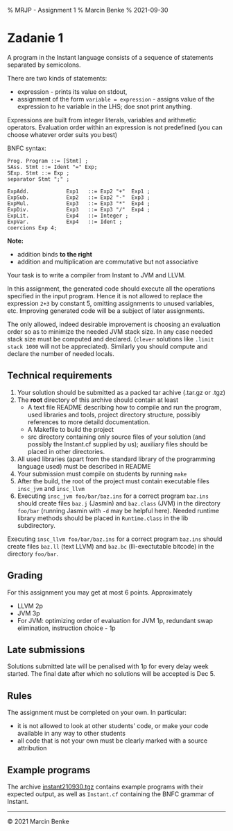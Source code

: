 % MRJP - Assignment 1
% Marcin Benke
% 2021-09-30

Zadanie 1
=========

A program in the Instant language consists of a sequence of statements
separated by semicolons.

There are two kinds of statements:


* expression - prints its value on stdout,
* assignment of the form `variable = expression` - assigns value of
  the expression to he variable in the LHS; doe snot print anything.

Expressions are built from integer literals, variables and arithmetic
operators. Evaluation order within an expression is not predefined
(you can choose whatever order suits you best)

BNFC syntax:

~~~
Prog. Program ::= [Stmt] ;
SAss. Stmt ::= Ident "=" Exp;
SExp. Stmt ::= Exp ;
separator Stmt ";" ;

ExpAdd.            Exp1   ::= Exp2 "+"  Exp1 ;
ExpSub.            Exp2   ::= Exp2 "-"  Exp3 ;
ExpMul.            Exp3   ::= Exp3 "*"  Exp4 ;
ExpDiv.            Exp3   ::= Exp3 "/"  Exp4 ;
ExpLit.            Exp4   ::= Integer ;
ExpVar.            Exp4   ::= Ident ;
coercions Exp 4;
~~~

**Note:**

* addition binds **to the right**
* addition and multiplication are commutative but not associative

Your task is to write a compiler from Instant to JVM and LLVM.

In this assignment, the generated code should execute all the operations specified in the
input program. Hence it is not allowed to replace the expression `2+3`
by constant 5, omitting assignments to unused variables, etc.
Improving generated code will be a subject of later assignments.

The only allowed, indeed desirable improvement is choosing an
evaluation order so as to minimize the needed JVM stack size. In any
case needed stack size must be computed and declared. (`clever`
solutions like `.limit stack 1000` will not be appreciated). Similarly
you should compute and declare the number of needed locals.

Technical requirements
------------

1. Your solution should be submitted as a packed tar achive (.tar.gz
   or .tgz)
2. The **root** directory of this archive should contain at least
    * A text file README describing how to compile and run the
      program, used libraries and tools, project directory structure,
      possibly references to more detaild documentation.
    * A Makefile to build the project
    * src directory containing only source files of your solution (and
      possibly the Instant.cf supplied by us); auxiliary files should
      be placed in other directories.
3. All used libraries (apart from the standard library of the
programming language used) must be described in README
4. Your submission must compile on students by running `make`
5. After the build, the root of the project must contain executable files
`insc_jvm`  and `insc_llvm`
6. Executing `insc_jvm foo/bar/baz.ins` for a correct program
   `baz.ins` should create files `baz.j` (Jasmin) and `baz.class`
   (JVM) in the directory `foo/bar` (running Jasmin with `-d`
   may be helpful here). Needed runtime library methods should be placed in
   `Runtime.class` in the lib subdirectory.

Executing `insc_llvm foo/bar/baz.ins` for a correct program `baz.ins`
should create files `baz.ll` (text LLVM) and `baz.bc` (lli-exectutable
bitcode)  in the directory `foo/bar`.


Grading
---------

For this assignment you may get at most 6 points. Approximately

* LLVM 2p
* JVM 3p
* For JVM: optimizing order of evaluation for JVM 1p, redundant swap elimination, instruction choice - 1p

Late submissions
----------

Solutions submitted late will be penalised with 1p for every delay
week started. The final date after which no solutions will be accepted
is Dec 5.

Rules
------

The  assignment must be completed on your own. In particular:

* it is not allowed to look at other students' code, or make your code
  available in any way to other students
* all code that is not your own must be clearly marked with a source attribution

Example programs
----------

The archive [instant210930.tgz](instant210930.tgz) contains example
programs with their expected output, as well as `Instant.cf`
containing the BNFC grammar of Instant.

----
&copy; 2021 Marcin Benke
